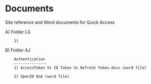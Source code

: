 # Documents
Site reference and Word documents for Quick Access

A) Folder LG

        1)
        
B) Folder AJ

        Authentication
        ---------------
        1) AccessToken Vs ID Token Vs Refresh Token.docx (word file)
        
        2) OpenID QnA (word file)
       
